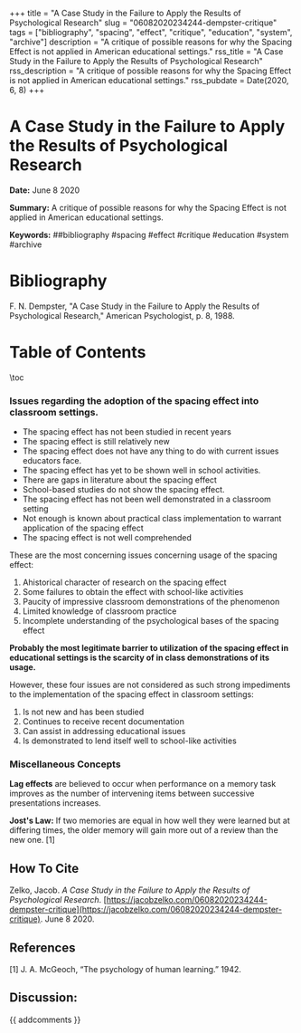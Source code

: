+++
title = "A Case Study in the Failure to Apply the Results of Psychological Research"
slug = "06082020234244-dempster-critique"
tags = ["bibliography", "spacing", "effect", "critique", "education", "system", "archive"]
description = "A critique of possible reasons for why the Spacing Effect is not applied in American educational settings."
rss_title = "A Case Study in the Failure to Apply the Results of Psychological Research"
rss_description = "A critique of possible reasons for why the Spacing Effect is not applied in American educational settings."
rss_pubdate = Date(2020, 6, 8)
+++



A Case Study in the Failure to Apply the Results of Psychological Research
=========

**Date:** June 8 2020

**Summary:** A critique of possible reasons for why the Spacing Effect is not applied in American educational settings.

**Keywords:** ##bibliography #spacing #effect #critique #education #system #archive

Bibliography
==========

F. N. Dempster, "A Case Study in the Failure to Apply the Results of Psychological Research," American Psychologist, p. 8, 1988.

Table of Contents
=========

\toc

### Issues regarding the adoption of the spacing effect into classroom settings.

  * The spacing effect has not been studied in recent years
  * The spacing effect is still relatively new
  * The spacing effect does not have any thing to do with current issues educators face.
  * The spacing effect has yet to be shown well in school activities.
  * There are gaps in literature about the spacing effect
  * School-based studies do not show the spacing effect.
  * The spacing effect has not been well demonstrated in a classroom setting
  * Not enough is known about practical class implementation to warrant application of the spacing effect
  * The spacing effect is not well comprehended

These are the most concerning issues concerning usage of the spacing effect:

1. Ahistorical character of research on the spacing effect
2. Some failures to obtain the effect with school-like activities
3. Paucity of impressive classroom demonstrations of the phenomenon
4. Limited knowledge of classroom practice
5. Incomplete understanding of the psychological bases of the spacing effect

**Probably the most legitimate barrier to utilization of the spacing effect in educational settings is the scarcity of in class demonstrations of its usage.**

However, these four issues are not considered as such strong impediments to the implementation of the spacing effect in classroom settings:

1. Is not new and has been studied
2. Continues to receive recent documentation
3. Can assist in addressing educational issues
4. Is demonstrated to lend itself well to school-like activities

### Miscellaneous Concepts

**Lag effects** are believed to occur when performance on a memory task improves as the number of intervening items between successive presentations increases.

**Jost's Law:** If two memories are equal in how well they were learned but at differing times, the older memory will gain more out of a review than the new one. [1]
## How To Cite

 Zelko, Jacob. _A Case Study in the Failure to Apply the Results of Psychological Research_. [https://jacobzelko.com/06082020234244-dempster-critique](https://jacobzelko.com/06082020234244-dempster-critique). June 8 2020.
## References

[1] J. A. McGeoch, “The psychology of human learning.” 1942.
## Discussion: 

{{ addcomments }}
